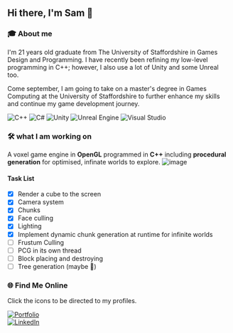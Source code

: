 ## Hi there, I'm Sam 👋
### 🎓 About me
I'm 21 years old graduate from The University of Staffordshire in Games Design and Programming. I have recently been refining my low-level programming in C++; however, I also use a lot of Unity and some Unreal too. 

Come september, I am going to take on a master's degree in Games Computing at the University of Staffordshire to further enhance my skills and continue my game development journey.

![C++](https://img.shields.io/badge/C++-00599C?style=flat&logo=c%2B%2B&logoColor=white)
![C#](https://img.shields.io/badge/C%23-239120?style=flat&logo=c-sharp&logoColor=white)
![Unity](https://img.shields.io/badge/Unity-100000?style=flat&logo=unity&logoColor=white)
![Unreal Engine](https://img.shields.io/badge/Unreal-313131?style=flat&logo=unrealengine)
![Visual Studio](https://img.shields.io/badge/Visual%20Studio-5C2D91?style=flat&logo=visualstudio&logoColor=white)
### 🛠️ what I am working on
A voxel game engine in **OpenGL** programmed in **C++** including **procedural generation** for optimised, infinate worlds to explore.
![image](https://github.com/user-attachments/assets/97a37518-c479-4b29-9cc3-339f973973e4)



#### Task List
 - [x] Render a cube to the screen
 - [x] Camera system
 - [x] Chunks
 - [x] Face culling
 - [x] Lighting
 - [x] Implement dynamic chunk generation at runtime for infinite worlds
 - [ ] Frustum Culling
 - [ ] PCG in its own thread
 - [ ] Block placing and destroying
 - [ ] Tree generation (maybe 🌲)

### 🌐 Find Me Online  
Click the icons to be directed to my profiles.

[![Portfolio](https://img.shields.io/badge/Portfolio-000?style=flat&logo=firefox&logoColor=white)](https://lenchsam.com)  
[![LinkedIn](https://img.shields.io/badge/LinkedIn-0A66C2?style=flat&logo=linkedin&logoColor=white)](https://www.linkedin.com/in/samlench)  
<!--
Here are some ideas to get you started:

- 🔭 I’m currently working on ...
- 🌱 I’m currently learning ...
- 💬 Ask me about ...
-->
